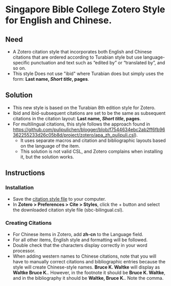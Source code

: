 # Singapore Bible College Zotero Style for English and Chinese.
## Need
* A Zotero citation style that incorporates both English and Chinese citations that are ordered according to Turabian style but use language-specific punctuation and text such as “edited by” or “translated by”, and so on.
* This style Does not use "ibid" where Turabian does but simply uses the form: **Last name, *Short title*, pages**.
## Solution
* This new style is based on the Turabian 8th edition style for Zotero.
* Ibid and ibid-subsequent citations are set to be the same as subsequent citations in the citation layout: **Last name, *Short title*, pages**.
* For multilingual citations, this style follows the approach found in https://github.com/pulipulichen/blogger/blob/f7544634ebc2ab2ff6fb96362255233d26c05b8d/project/zotero/apa_zh_pulipuli.csl). 
  * It uses separate macros and citation and bibliographic layouts based on the language of the item. 
  * This solution is not valid CSL, and Zotero complains when installing it, but the solution works.
## Instructions
### Installation
* Save the <a href="https://raw.githubusercontent.com/dowens76/sbc-bilingual-zotero/master/sbc-bilingual.csl" targe="_blank">citation style file</a> to your computer. 
* In **Zotero > Preferences > Cite > Styles**, click the + button and select the downloaded citation style file (sbc-bilingual.csl).
### Creating Citations
* For Chinese items in Zotero, add **zh-cn** to the Language field.
* For all other items, English style and formatting will be followed. 
* Double check that the characters display correctly in your word processor.
* When adding western names to Chinese citations, note that you will have to manually correct citations and bibliographic entries because the style will create Chinese-style names. **Bruce K. Waltke** will display as **Waltke Bruce K.**. However, in the footnote it should be **Bruce K. Waltke**, and in the bibliography it should be **Waltke, Bruce K.**. Note the comma. 
